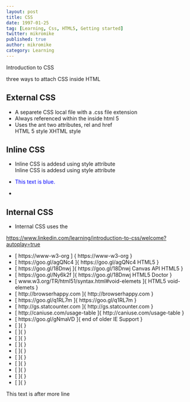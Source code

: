 ```yaml
---
layout: post
title: CSS
date: 1997-01-25
tag: [Learning, Css, HTML5, Getting started]
twitter: mikromike
published: true
author: mikromike
category: Learning
---
```

Introduction to CSS

three ways to attach CSS inside HTML

## External CSS
<ul>
          <li>
          A separete CSS local file with a .css file extension
          </li>
          <li>
          Always referenced within the <head> inside html 5
          </li>
          <li>
          Uses the <link> ant two attributes, rel and href
          </li>
<link rel="stylesheet" href="stylesheet.css"> HTML 5 style
<link rel="stylesheet" type="text/css" href="stylesheet.css"> XHTML style
</ul>

## Inline CSS
<ul>  
      <li>
          Inline CSS is addesd using style attribute
      </li>
          Inline CSS is addesd using style attribute
        <li>
          <p style="color: blue;"> This text is blue.</p>
        </li>
        <li>
        </li>

</ul>

## Internal CSS
<ul>
      <li>  
        Internal CSS uses the <style> tag, included in the <head> element.
      </li>
      <li>
        <p> Internal CSS will overwrites external CSS, only if it's added after
        the external stylesheet. </p>
      </li>
      <head>
        <link rel="stylesheet" href="external.css">
          <style>
            p {
              color: blue;
              }
          </style>
      </head>
</ul>




https://www.linkedin.com/learning/introduction-to-css/welcome?autoplay=true
<ul>
<li> [ https://www-w3-org ] { https://www-w3-org } </li>
<li> [ https://goo.gl/agQNc4 ]{ https://goo.gl/agQNc4  HTML5  } </li>
<li> [ https://goo.gl/18Dnwj ]{ https://goo.gl/18Dnwj Canvas API HTML5 } </li>
<li> [ https://goo.gl/Ny6k2f ]{ https://goo.gl/18Dnwj HTML5 Doctor } </li>
<li> [ www.w3.org/TR/html51/syntax.html#void-elemets ]{ HTML5 void-elemets } </li>
<li> [ http://browserhappy.com ]{ http://browserhappy.com } </li>
<li> [ https://goo.gl/q1RL7m ]{  https://goo.gl/q1RL7m } </li>
<li> [ http://gs.statcounter.com ]{ http://gs.statcounter.com } </li>
<li> [ http://caniuse.com/usage-table ]{ http://caniuse.com/usage-table  } </li>
<li> [ https://goo.gl/gNmaVD ]{ end of older IE Support  } </li>
<li> [  ]{  } </li>
<li> [  ]{  } </li>
<li> [  ]{  } </li>
<li> [  ]{  } </li>
<li> [  ]{  } </li>
<li> [  ]{  } </li>
<li> [  ]{  } </li>
<li> [  ]{  } </li>
<li> [  ]{  } </li>
<li> [  ]{  } </li>
</ul>
<!--more-->
This text is after more line
